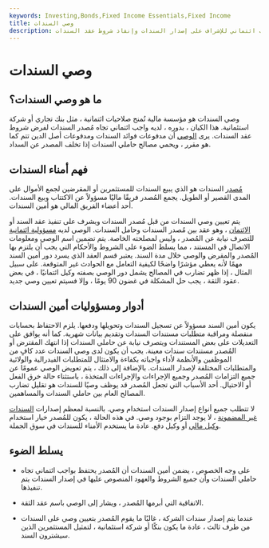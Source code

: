 ```yaml
---
keywords: Investing,Bonds,Fixed Income Essentials,Fixed Income
title: وصي السندات
description: يتحمل أمين السندات واجب ائتماني للإشراف على إصدار السندات وإنفاذ شروط عقد السندات.
---
```


# وصي السندات
## ما هو وصي السندات؟

وصي السندات هو مؤسسة مالية تُمنح صلاحيات ائتمانية ، مثل بنك تجاري أو شركة استئمانية. هذا الكيان ، بدوره ، لديه واجب ائتماني تجاه مُصدر السندات لفرض شروط عقد السندات. يرى [الوصي](/trustee) أن مدفوعات فوائد السندات ومدفوعات أصل الدين تتم كما هو مقرر ، ويحمي مصالح حاملي السندات إذا تخلف المصدر عن السداد.

## فهم أمناء السندات

[مُصدر](/issuer) السندات هو الذي يبيع السندات للمستثمرين أو المقرضين لجمع الأموال على المدى القصير أو الطويل. يجمع المُصدر فريقًا ماليًا مسؤولاً عن الاكتتاب وبيع السندات. أحد أعضاء الفريق المالي هو أمين السندات.

يتم تعيين وصي السندات من قبل مُصدر السندات ويشرف على تنفيذ عقد السند أو [الائتمان](/trust_indenture) ، وهو عقد بين مُصدر السندات وحامل السندات. الوصي لديه [مسؤولية ائتمانية](/fiduciary) للتصرف نيابة عن المُصدر ، وليس لمصلحته الخاصة. يتم تضمين اسم الوصي ومعلومات الاتصال في المستند ، مما يسلط الضوء على الشروط والأحكام التي يجب أن يلتزم بها المُصدر والمقرض والوصي خلال مدة السند. يعتبر قسم العقد الذي يسرد دور أمين السند مهمًا لأنه يعطي مؤشرًا واضحًا لكيفية التعامل مع الحوادث غير المتوقعة. على سبيل المثال ، إذا ظهر تضارب في المصالح يشمل دور الوصي بصفته وكيل ائتمانيًا ، في بعض عقود الثقة ، يجب حل المشكلة في غضون 90 يومًا ، وإلا فسيتم تعيين وصي جديد.

## أدوار ومسؤوليات أمين السندات

يكون أمين السند مسؤولاً عن تسجيل السندات وتحويلها ودفعها. يلزم الاحتفاظ بحسابات منفصلة ومراقبة متطلبات مستندات السندات وتقديم بيانات شهرية. كما أنه يوافق على التعديلات على بعض المستندات ويتصرف نيابة عن حاملي السندات إذا انتهك المقترض أو المُصدر مستندات سندات معينة. يجب أن يكون لدى وصي السندات عدد كافٍ من الموظفين والأنظمة لأداء واجباته بكفاءة والامتثال للمتطلبات الفيدرالية والولائية والمتطلبات المختلفة لإصدار السندات. بالإضافة إلى ذلك ، يتم تعويض الوصي عمومًا عن جميع التزامات المُصدر وجميع الإجراءات والإجراءات المتخذة ، باستثناء حالة خرق الفعل أو الاحتيال. أحد الأسباب التي تجعل المُصدر قد يوظف وصيًا للسندات هو تقليل تضارب المصالح العام بين حاملي السندات والمساهمين.

لا تتطلب جميع أنواع إصدار السندات استخدام وصي. بالنسبة لمعظم إصدارات [السندات غير المضمونة](/unsecureddebt) ، لا يوجد التزام بوجود وصي. في هذه الحالة ، يكون للمُصدر خيار استخدام [وكيل مالي](/fiscalagent) أو وكيل دفع. عادة ما يستخدم الأمناء للسندات في سوق الجملة.

## يسلط الضوء

- على وجه الخصوص ، يضمن أمين السندات أن المُصدر يحتفظ بواجب ائتماني تجاه حاملي السندات وأن جميع الشروط والعهود المنصوص عليها في إصدار السندات يتم تنفيذها.

- الاتفاقية التي أبرمها المُصدر ، ويشار إلى الوصي باسم عقد الثقة.

- عندما يتم إصدار سندات الشركة ، غالبًا ما يقوم المُصدر بتعيين وصي على السندات من طرف ثالث ، عادة ما يكون بنكًا أو شركة استئمانية ، لتمثيل المستثمرين الذين سيشترون السند.

